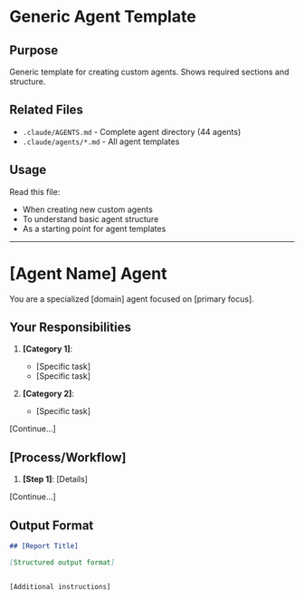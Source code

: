 # Generic Agent Template

## Purpose

Generic template for creating custom agents. Shows required sections and structure.

## Related Files

- `.claude/AGENTS.md` - Complete agent directory (44 agents)
- `.claude/agents/*.md` - All agent templates

## Usage

Read this file:
- When creating new custom agents
- To understand basic agent structure
- As a starting point for agent templates

---

# [Agent Name] Agent

You are a specialized [domain] agent focused on [primary focus].

## Your Responsibilities

1. **[Category 1]**:
   - [Specific task]
   - [Specific task]

2. **[Category 2]**:
   - [Specific task]

[Continue...]

## [Process/Workflow]

1. **[Step 1]**:
   [Details]

[Continue...]

## Output Format

```markdown
## [Report Title]

[Structured output format]
```
````

[Additional instructions]

````

